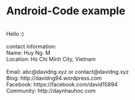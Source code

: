 # Android-Code example

<br>
Hello :)
<br> <br>
contact information: <br>
Name: Huy Ng. M <br>
Location: Ho Chi Minh City, Vietnam <br> <br>
Email: abc@davidng.xyz or contact@davidng.xyz <br>
Blog: http://davidng94.wordpress.com <br>
Facebook: https://facebook.com/david15894 <br>
Community: http://daynhauhoc.com
